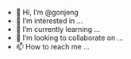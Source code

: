 - 👋 Hi, I’m @gonjeng
- 👀 I’m interested in ...
- 🌱 I’m currently learning ...
- 💞️ I’m looking to collaborate on ...
- 📫 How to reach me ...

<!---
gonjeng/gonjeng is a ✨ special ✨ repository because its `README.md` (this file) appears on your GitHub profile.
You can click the Preview link to take a look at your changes.
--->
